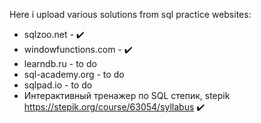 Here i upload various solutions from sql practice websites:

- sqlzoo.net - :heavy_check_mark:
- windowfunctions.com - :heavy_check_mark:
- learndb.ru - to do
- sql-academy.org - to do
- sqlpad.io - to do
- Интерактивный тренажер по SQL степик, stepik https://stepik.org/course/63054/syllabus :heavy_check_mark:
